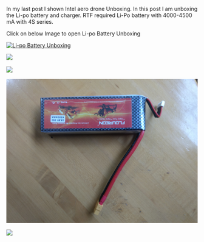 
In my last post I shown Intel aero drone Unboxing. In this post I am unboxing the Li-po battery and charger. RTF required Li-Po battery with 4000-4500 mA with 4S series.

Click on below Image to open Li-po Battery Unboxing

[![Li-po Battery Unboxing](https://github.com/BhaskarTrivedi/Intel-Aero-Drone/blob/master/LipoBatteryUnboxing/IMG_20180421_131932885.jpg)](https://www.youtube.com/watch?v=phQDNSMdSas&feature=youtu.be)

![](https://github.com/BhaskarTrivedi/Intel-Aero-Drone/blob/master/LipoBatteryUnboxing/IMG_20180421_131932885.jpg)

![](https://github.com/BhaskarTrivedi/Intel-Aero-Drone/blob/master/LipoBatteryUnboxing/IMG_20180421_131931069.jpg)

![](https://github.com/BhaskarTrivedi/Intel-Aero-Drone/blob/master/LipoBatteryUnboxing/IMG_20180421_131942977.jpg)

![](https://github.com/BhaskarTrivedi/Intel-Aero-Drone/blob/master/LipoBatteryUnboxing/IMG_20180421_131950799.jpg)


